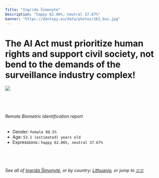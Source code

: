 ```yaml
---
Title: "Ingrida Šimonytė"
Description: "happy 62.06%, neutral 37.67%"
banner: "https://dontspy.eu/data/photos/161_box.jpg"
---
```


# The AI Act must prioritize human rights and support civil society, not bend to the demands of the surveillance industry complex!

<link rel="stylesheet" type="text/css" href="/css/blog.css" />

<div class="is-fake" hidden>

_This image is **clearly fake**_, yet we [continue to collect them because the AI Act negotiations](/blog/why-deepfake/) are heading in a direction that will only make people's lives more complicated. For a more in-depth explanation, read: [Double threat: why losing the battle against Face Biometrics would fuel the proliferation of deepfakes](/blog/the-dual-threat-how-losing-the-biometric-battle-fuels-deepfake-proliferation/).


</div>

<!-- <img src="https://dontspy.eu/data/photos/54_box.jpg" /> -->
<img src="https://dontspy.eu/data/photos/161_box.jpg" />

## <br>

###### Remote Biometric Identification report

* <span class="label">Gender:</span> `Female 88.5%`
* <span class="label">Age:</span> `53.1 (estimated) years old`
* <span class="label">Expressions::</span> `happy 62.06%, neutral 37.67%`

## <br>

###### See all of [Ingrida Šimonytė](/policymaker#Ingrida%20%C5%A0imonyt%C4%97), or by country: [Lithuania](/country#Lithuania), or jump to [🇨🇿](/x/35).

## <br>
